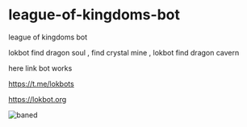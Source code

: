 # league-of-kingdoms-bot


league of kingdoms bot

lokbot find dragon soul , find crystal mine , lokbot find dragon cavern

here link bot works 

https://t.me/lokbots

https://lokbot.org

![baned](https://user-images.githubusercontent.com/130431327/231061254-71bae647-3b12-4c42-8835-3c26c2d36509.png)
